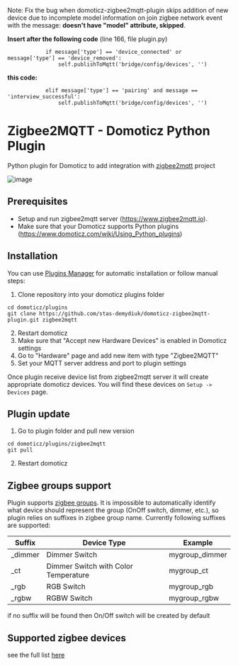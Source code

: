 Note: Fix the bug when domoticz-zigbee2mqtt-plugin skips addition of new device due to incomplete model information on join zigbee network event with the message: <b>doesn't have "model" attribute, skipped</b>.

<b>Insert after the following code</b> (line 166, file plugin.py)

```
            if message['type'] == 'device_connected' or message['type'] == 'device_removed':
                self.publishToMqtt('bridge/config/devices', '')
```                
 <b>this code:</b>
``` 
            elif message['type'] == 'pairing' and message == 'interview_successful':
                self.publishToMqtt('bridge/config/devices', '')
```

# Zigbee2MQTT - Domoticz Python Plugin
Python plugin for Domoticz to add integration with [zigbee2mqtt](https://github.com/Koenkk/zigbee2mqtt) project

![image](https://user-images.githubusercontent.com/2734836/79760084-363b2e00-8328-11ea-994f-32b7b58ea6be.png)

## Prerequisites

- Setup and run zigbee2mqtt server (https://www.zigbee2mqtt.io).
- Make sure that your Domoticz supports Python plugins (https://www.domoticz.com/wiki/Using_Python_plugins)

## Installation

You can use [Plugins Manager](https://github.com/stas-demydiuk/domoticz-plugins-manager) for automatic installation or follow manual steps:

1. Clone repository into your domoticz plugins folder
```
cd domoticz/plugins
git clone https://github.com/stas-demydiuk/domoticz-zigbee2mqtt-plugin.git zigbee2mqtt
```
2. Restart domoticz
3. Make sure that "Accept new Hardware Devices" is enabled in Domoticz settings
4. Go to "Hardware" page and add new item with type "Zigbee2MQTT"
5. Set your MQTT server address and port to plugin settings

Once plugin receive device list from zigbee2mqtt server it will create appropriate domoticz devices. You will find these devices on `Setup -> Devices` page.

## Plugin update

1. Go to plugin folder and pull new version
```
cd domoticz/plugins/zigbee2mqtt
git pull
```
2. Restart domoticz

## Zigbee groups support

Plugin supports [zigbee groups](https://www.zigbee2mqtt.io/information/groups.html). It is impossible to automatically identify what device should represent the group (OnOff switch, dimmer, etc.), so plugin relies on suffixes in zigbee group name. Currently following suffixes are supported:

| Suffix  | Device Type                           | Example        |
|---------|---------------------------------------|----------------|
| _dimmer | Dimmer Switch                         | mygroup_dimmer |
| _ct     | Dimmer Switch with Color Temperature  | mygroup_ct     |
| _rgb    | RGB Switch                            | mygroup_rgb    |
| _rgbw   | RGBW Switch                           | mygroup_rgbw   |

if no suffix will be found then On/Off switch will be created by default

## Supported zigbee devices

see the full list [here](SUPPORTED_DEVICES.md)

